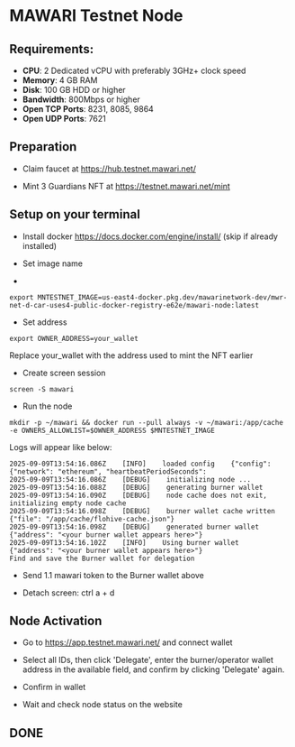 # MAWARI Testnet Node

## Requirements: 
- **CPU**: 2 Dedicated vCPU with preferably 3GHz+ clock speed
- **Memory**: 4 GB RAM  
- **Disk**: 100 GB HDD or higher
- **Bandwidth**: 800Mbps or higher
- **Open TCP Ports**: 8231, 8085, 9864
- **Open UDP Ports**: 7621
  
## Preparation

- Claim faucet at https://hub.testnet.mawari.net/

- Mint 3 Guardians NFT at https://testnet.mawari.net/mint

## Setup on your terminal

- Install docker https://docs.docker.com/engine/install/ (skip if already installed)

- Set image name
- 
  
```
export MNTESTNET_IMAGE=us-east4-docker.pkg.dev/mawarinetwork-dev/mwr-net-d-car-uses4-public-docker-registry-e62e/mawari-node:latest
```


- Set address


```
export OWNER_ADDRESS=your_wallet
```


Replace your_wallet with the address used to mint the NFT earlier

- Create screen session


```
screen -S mawari
```


- Run the node


```
mkdir -p ~/mawari && docker run --pull always -v ~/mawari:/app/cache  -e OWNERS_ALLOWLIST=$OWNER_ADDRESS $MNTESTNET_IMAGE
```


Logs will appear like below:


```
2025-09-09T13:54:16.086Z    [INFO]    loaded config    {"config": {"network": "ethereum", "heartbeatPeriodSeconds": 
2025-09-09T13:54:16.086Z    [DEBUG]    initializing node ...
2025-09-09T13:54:16.088Z    [DEBUG]    generating burner wallet
2025-09-09T13:54:16.090Z    [DEBUG]    node cache does not exit, initializing empty node cache
2025-09-09T13:54:16.098Z    [DEBUG]    burner wallet cache written    {"file": "/app/cache/flohive-cache.json"}
2025-09-09T13:54:16.098Z    [DEBUG]    generated burner wallet    {"address": "<your burner wallet appears here>"}
2025-09-09T13:54:16.102Z    [INFO]    Using burner wallet    {"address": "<your burner wallet appears here>"}
Find and save the Burner wallet for delegation
```


- Send 1.1 mawari token to the Burner wallet above

- Detach screen: ctrl a + d

## Node Activation

 - Go to https://app.testnet.mawari.net/ and connect wallet

- Select all IDs, then click 'Delegate', enter the burner/operator wallet address in the available field, and confirm by clicking 'Delegate' again.

- Confirm in wallet

- Wait and check node status on the website

## DONE

